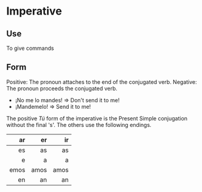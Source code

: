 Imperative
==========

Use
---
To give commands

Form
----

Positive: The pronoun attaches to the end of the conjugated verb.
Negative: The pronoun proceeds the conjugated verb.

 - ¡No me lo mandes! => Don't send it to me!
 - ¡Mandemelo! => Send it to me!

The positive _Tú_ form of the imperative is the Present Simple conjugation without the final 's'. The others use the following endings.

  ar |   er |   ir
----:|-----:|----:
  es |   as |   as
   e |    a |    a
emos | amos | amos
  en |   an |   an

